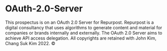 # OAuth-2.0-Server
This prospectus is on an OAuth 2.0 Server for Repurpost. Repurpost is a digital consultancy that uses algorithms to generate content and material for companies or brands internally and externally. The OAuth 2.0 Server aims to achieve API access delegation. All copyrights are retained with John Kim, Chang Suk Kim 2022. ©
